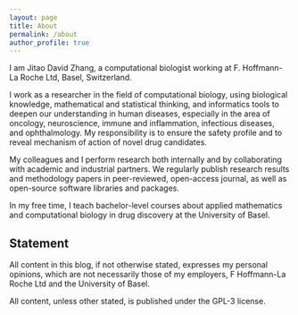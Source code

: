 ```yaml
---
layout: page
title: About
permalink: /about
author_profile: true
---
```


I am Jitao David Zhang, a computational biologist working at F. Hoffmann-La Roche Ltd, Basel, Switzerland.

I work as a researcher in the field of computational biology, using biological knowledge, mathematical and statistical thinking, and informatics tools to deepen our understanding in human diseases, especially in the area of oncology, neuroscience, immune and inflammation, infectious diseases, and ophthalmology. My responsibility is to ensure the safety profile and to reveal mechanism of action of novel drug candidates.

My colleagues and I perform research both internally and by collaborating with academic and industrial partners. We regularly publish research results and methodology papers in peer-reviewed, open-access journal, as well as open-source software libraries and packages.

In my free time, I teach bachelor-level courses about applied mathematics and computational biology in drug discovery at the University of Basel.

## Statement

All content in this blog, if not otherwise stated, expresses my personal opinions, which are not necessarily those of my employers, F Hoffmann-La Roche Ltd and the University of Basel. 

All content, unless other stated, is published under the GPL-3 license.

